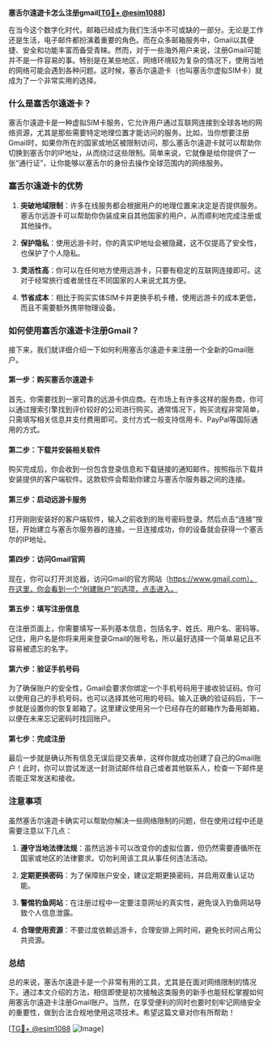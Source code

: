 **塞舌尔遠遊卡怎么注册gmail[[TG💪+ @esim1088](https://t.me/s/esim1088)]**

在当今这个数字化时代，邮箱已经成为我们生活中不可或缺的一部分。无论是工作还是生活，电子邮件都扮演着重要的角色。而在众多邮箱服务中，Gmail以其便捷、安全和功能丰富而备受青睐。然而，对于一些海外用户来说，注册Gmail可能并不是一件容易的事。特别是在某些地区，网络环境较为复杂的情况下，使用当地的网络可能会遇到各种问题。这时候，塞舌尔遠遊卡（也叫塞舌尔虚拟SIM卡）就成为了一个非常实用的选择。

### 什么是塞舌尔遠遊卡？

塞舌尔遠遊卡是一种虚拟SIM卡服务，它允许用户通过互联网连接到全球各地的网络资源，尤其是那些需要特定地理位置才能访问的服务。比如，当你想要注册Gmail时，如果你所在的国家或地区被限制访问，那么塞舌尔遠遊卡就可以帮助你切换到塞舌尔的IP地址，从而绕过这些限制。简单来说，它就像是给你提供了一张“通行证”，让你能够以塞舌尔的身份去操作全球范围内的网络服务。

### 塞舌尔遠遊卡的优势

1. **突破地域限制**：许多在线服务都会根据用户的地理位置来决定是否提供服务。塞舌尔远游卡可以帮助你伪装成来自其他国家的用户，从而顺利地完成注册或其他操作。
   
2. **保护隐私**：使用远游卡时，你的真实IP地址会被隐藏，这不仅提高了安全性，也保护了个人隐私。

3. **灵活性高**：你可以在任何地方使用远游卡，只要有稳定的互联网连接即可。这对于经常旅行或者居住在不同国家的人来说尤其方便。

4. **节省成本**：相比于购买实体SIM卡并更换手机卡槽，使用远游卡的成本更低，而且不需要额外携带物理设备。

### 如何使用塞舌尔遠遊卡注册Gmail？

接下来，我们就详细介绍一下如何利用塞舌尔遠遊卡来注册一个全新的Gmail账户。

#### 第一步：购买塞舌尔遠遊卡

首先，你需要找到一家可靠的远游卡供应商。在市场上有许多这样的服务商，你可以通过搜索引擎找到评价较好的公司进行购买。通常情况下，购买流程非常简单，只需填写相关信息并支付费用即可。支付方式一般支持信用卡、PayPal等国际通用的方式。

#### 第二步：下载并安装相关软件

购买完成后，你会收到一份包含登录信息和下载链接的通知邮件。按照指示下载并安装提供的客户端软件。这款软件会帮助你建立与塞舌尔服务器之间的连接。

#### 第三步：启动远游卡服务

打开刚刚安装好的客户端软件，输入之前收到的账号密码登录。然后点击“连接”按钮，开始建立与塞舌尔服务器的连接。一旦连接成功，你的设备就会获得一个塞舌尔的IP地址。

#### 第四步：访问Gmail官网

现在，你可以打开浏览器，访问Gmail的官方网站（https://www.gmail.com）。在这里，你会看到一个“创建账户”的选项，点击进入。

#### 第五步：填写注册信息

在注册页面上，你需要填写一系列基本信息，包括名字、姓氏、用户名、密码等。记住，用户名是你将来用来登录Gmail的账号名，所以最好选择一个简单易记且不容易被遗忘的名字。

#### 第六步：验证手机号码

为了确保账户的安全性，Gmail会要求你绑定一个手机号码用于接收验证码。你可以使用自己的手机号码，也可以选择其他可用的号码。输入正确的验证码后，下一步就是设置你的恢复邮箱了。这里建议使用另一个已经存在的邮箱作为备用邮箱，以便在未来忘记密码时找回账户。

#### 第七步：完成注册

最后一步就是确认所有信息无误后提交表单，这样你就成功创建了自己的Gmail账户！此时，你可以尝试发送一封测试邮件给自己或者其他联系人，检查一下邮件是否能正常发送和接收。

### 注意事项

虽然塞舌尔遠遊卡确实可以帮助你解决一些网络限制的问题，但在使用过程中还是需要注意以下几点：

1. **遵守当地法律法规**：虽然远游卡可以改变你的虚拟位置，但仍然需要遵循所在国家或地区的法律要求。切勿利用该工具从事任何违法活动。

2. **定期更换密码**：为了保障账户安全，建议定期更换密码，并启用双重认证功能。

3. **警惕钓鱼网站**：在注册过程中一定要注意网址的真实性，避免误入钓鱼网站导致个人信息泄露。

4. **合理使用资源**：不要过度依赖远游卡，合理安排上网时间，避免长时间占用公共资源。

### 总结

总的来说，塞舌尔遠遊卡是一个非常有用的工具，尤其是在面对网络限制的情况下。通过本文介绍的方法，相信即使是初次接触这类服务的新手也能轻松掌握如何用塞舌尔遠遊卡注册Gmail账户。当然，在享受便利的同时也要时刻牢记网络安全的重要性，做到合法合规地使用这项技术。希望这篇文章对你有所帮助！

[[TG💪+ @esim1088](https://t.me/s/esim1088) ![Image](https://i.postimg.cc/4NQfJmqS/Snipaste-2025-05-13-00-14-12.png)]